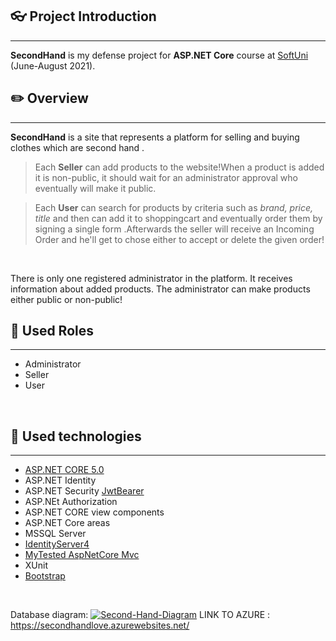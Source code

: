 ## 👓 Project Introduction
***
**SecondHand** is my defense project for **ASP.NET Core** course at [SoftUni](https://softuni.bg/ "SoftUni") (June-August 2021).
<br />

## ✏️ Overview
***
**SecondHand** is a site that represents a platform for selling and buying clothes which are second hand .
<br />

>Each **Seller** can add products to the website!When a product is added it is non-public, it should wait for an administrator approval who eventually will make it public.

>Each **User** can search for products by criteria such as *brand, price, title* and then can add it to shoppingcart and eventually order them by signing a single form .Afterwards the seller will receive an Incoming Order and he'll get to chose either to accept or delete the given order!
<br />

There is only one registered administrator in the platform. It receives information about added products. The administrator can make products either public or non-public! 
<br />

## 🔏 Used Roles
***
- Administrator
- Seller
- User
<br />

## 🔨 Used technologies
***
- [ASP.NET CORE 5.0](https://dotnet.microsoft.com/download/dotnet/5.0 "CORE 5.0")
- ASP.NET Identity
- ASP.NET Security [JwtBearer](https://jwt.io/ "Jwt")
- ASP.NEt Authorization
- ASP.NET CORE view components
- ASP.NET Core areas
- MSSQL Server
- [IdentityServer4](https://identityserver4.readthedocs.io/en/latest/ "IdentityServer")
- [MyTested AspNetCore Mvc](https://github.com/ivaylokenov/MyTested.AspNetCore.Mvc)
- XUnit
- [Bootstrap](https://github.com/twbs/bootstrap)
<br/>

Database diagram:
<a href="https://ibb.co/N6FB0yy"><img src="https://i.ibb.co/fYXw3xx/Second-Hand-Diagram.png" alt="Second-Hand-Diagram" border="0"></a>
LINK TO AZURE : https://secondhandlove.azurewebsites.net/
